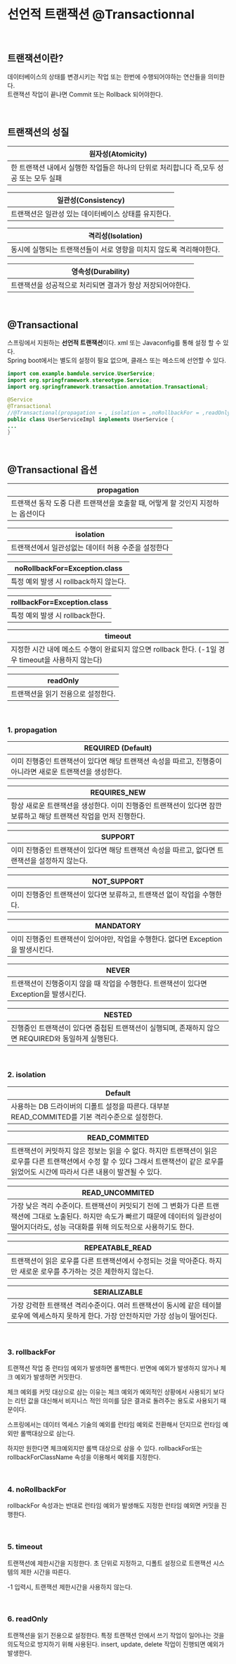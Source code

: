 # **선언적 트랜잭션 @Transactionnal**

<br>

## **트랜잭션이란?**
데이터베이스의 상태를 변경시키는 작업 또는 한번에 수행되어야하는 연산들을 의미한다.  
트랜잭션 작업이 끝나면 Commit 또는 Rollback 되어야한다.

<br>

## **트랜잭션의 성질**

|원자성(Atomicity)|
|--|
|한 트랜잭션 내에서 실행한 작업들은 하나의 단위로 처리합니다 즉,모두 성공 또는 모두 실패|

|일관성(Consistency)|
|--|
|트랜잭션은 일관성 있는 데이터베이스 상태를 유지한다.|

|격리성(Isolation)|
|--|
|동시에 실행되는 트랜잭션들이 서로 영향을 미치지 않도록 격리해야한다.|

|영속성(Durability)|
|--|
|트랜잭션을 성공적으로 처리되면 결과가 항상 저장되어야한다.|

<br>

## **@Transactional**
스프링에서 지원하는 **선언적 트랜잭션**이다. xml 또는 Javaconfig를 통해 설정 할 수 있다.   
Spring boot에서는 별도의 설정이 필요 없으며, 클래스 또는 메소드에 선언할 수 있다.

```java
import com.example.bamdule.service.UserService;
import org.springframework.stereotype.Service;
import org.springframework.transaction.annotation.Transactional;

@Service
@Transactional
//@Transactional(propagation = , isolation = ,noRollbackFor = ,readOnly = ,rollbackFor = ,timeout = )
public class UserServiceImpl implements UserService {
...
}
```

<br>

## **@Transactional 옵션**

|propagation|
|--|
|트랜잭션 동작 도중 다른 트랜잭션을 호출할 때, 어떻게 할 것인지 지정하는 옵션이다|

|isolation|
|--|
|트랜잭션에서 일관성없는 데이터 허용 수준을 설정한다|

|noRollbackFor=Exception.class|
|--|
|특정 예외 발생 시 rollback하지 않는다.|

|rollbackFor=Exception.class|
|--|
|특정 예외 발생 시 rollback한다.|

|timeout|
|--|
|지정한 시간 내에 메소드 수행이 완료되지 않으면 rollback 한다. (-1일 경우 timeout을 사용하지 않는다)|

|readOnly|
|--|
|트랜잭션을 읽기 전용으로 설정한다.|

<br>

### **1. propagation**
|REQUIRED (Default)|
|--|
|이미 진행중인 트랜잭션이 있다면 해당 트랜잭션 속성을 따르고, 진행중이 아니라면 새로운 트랜잭션을 생성한다.|

|REQUIRES_NEW|
|--|
|항상 새로운 트랜잭션을 생성한다. 이미 진행중인 트랜잭션이 있다면 잠깐 보류하고 해당 트랜잭션 작업을 먼저 진행한다.|

|SUPPORT|
|--|
|이미 진행중인 트랜잭션이 있다면 해당 트랜잭션 속성을 따르고, 없다면 트랜잭션을 설정하지 않는다.|

|NOT_SUPPORT|
|--|
|이미 진행중인 트랜잭션이 있다면 보류하고, 트랜잭션 없이 작업을 수행한다.|

|MANDATORY|
|--|
|이미 진행중인 트랜잭션이 있어야만, 작업을 수행한다. 없다면 Exception을 발생시킨다.|

|NEVER|
|--|
|트랜잭션이 진행중이지 않을 때 작업을 수행한다. 트랜잭션이 있다면 Exception을 발생시킨다.|

|NESTED|
|--|
|진행중인 트랜잭션이 있다면 중첩된 트랜잭션이 실행되며, 존재하지 않으면 REQUIRED와 동일하게 실행된다.|

<br>

### **2. isolation**
|Default|
|--|
|사용하는 DB 드라이버의 디폴트 설정을 따른다. 대부분 READ_COMMITED를 기본 격리수준으로 설정한다.

|READ_COMMITED|
|--|
|트랜잭션이 커밋하지 않은 정보는 읽을 수 없다. 하지만 트랜잭션이 읽은 로우를 다른 트랜잭션에서 수정 할 수 있다 그래서 트랜잭션이 같은 로우를 읽었어도 시간에 따라서 다른 내용이 발견될 수 있다.|

|READ_UNCOMMITED|
|--|
|가장 낮은 격리 수준이다. 트랜잭션이 커밋되기 전에 그 변화가 다른 트랜잭션에 그대로 노출된다. 하지만 속도가 빠르기 때문에 데이터의 일관성이 떨어지더라도, 성능 극대화를 위해 의도적으로 사용하기도 한다.|

|REPEATABLE_READ|
|--|
|트랜잭션이 읽은 로우를 다른 트랜잭션에서 수정되는 것을 막아준다. 하지만 새로운 로우를 추가하는 것은 제한하지 않는다.|

|SERIALIZABLE|
|--|
|가장 강력한 트랜잭션 격리수준이다. 여러 트랜잭션이 동시에 같은 테이블 로우에 엑세스하지 못하게 한다. 가장 안전하지만 가장 성능이 떨어진다.|

<br>

### **3. rollbackFor**
트랜잭션 작업 중 런타임 예외가 발생하면 롤백한다. 반면에 예외가 발생하지 않거나 체크 예외가 발생하면 커밋한다.   

체크 예외를 커밋 대상으로 삼는 이유는 체크 예외가 예외적인 상황에서 사용되기 보다는 리턴 값을 대신해서 비지니스 적인 의미를 담은 결과로 돌려주는 용도로 사용되기 때문이다.

스프링에서는 데이터 엑세스 기술의 예외를 런타임 예외로 전환해서 던지므로 런타임 예외만 롤백대상으로 삼는다.

하지만 원한다면 체크예외지만 롤백 대상으로 삼을 수 있다. rollbackFor또는 rollbackForClassName 속성을 이용해서 예외를 지정한다.

<br>

### **4. noRollbackFor**
rollbackFor 속성과는 반대로 런타임 예외가 발생해도 지정한 런타임 예외면 커밋을 진행한다.

<br>

### **5. timeout**
트랜잭션에 제한시간을 지정한다. 초 단위로 지정하고, 디폴트 설정으로 트랜잭션 시스템의 제한 시간을 따른다.

-1 입력시, 트랜잭션 제한시간을 사용하지 않는다.

<br>

### **6. readOnly**
트랜잭션을 읽기 전용으로 설정한다. 특정 트랜잭션 안에서 쓰기 작업이 일어나는 것을 의도적으로 방지하기 위해 사용된다. insert, update, delete 작업이 진행되면 예외가 발생한다.





